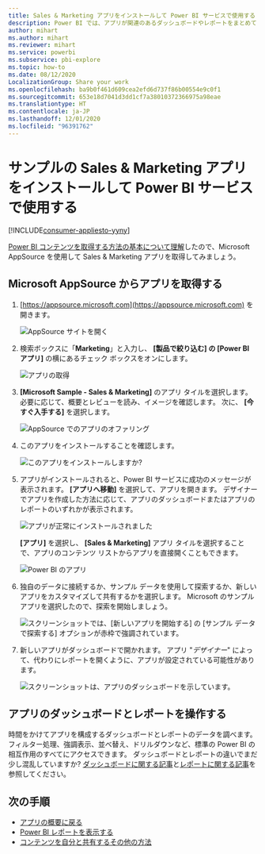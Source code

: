```yaml
---
title: Sales & Marketing アプリをインストールして Power BI サービスで使用する
description: Power BI では、アプリが関連のあるダッシュボードやレポートをまとめて 1 つの場所に表示します。 Power BI アプリ マーケットプレースから Sales および Marketing アプリをインストールします。
author: mihart
ms.author: mihart
ms.reviewer: mihart
ms.service: powerbi
ms.subservice: pbi-explore
ms.topic: how-to
ms.date: 08/12/2020
LocalizationGroup: Share your work
ms.openlocfilehash: ba9b0f461d609cea2efd6d737f86b00554e9c0f1
ms.sourcegitcommit: 653e18d7041d3dd1cf7a38010372366975a98eae
ms.translationtype: HT
ms.contentlocale: ja-JP
ms.lasthandoff: 12/01/2020
ms.locfileid: "96391762"
---
```

# <a name="install-and-use-the-sample-sales-and-marketing-app-in-the-power-bi-service"></a>サンプルの Sales & Marketing アプリをインストールして Power BI サービスで使用する

[!INCLUDE[consumer-appliesto-yyny](../includes/consumer-appliesto-yyny.md)]

[Power BI コンテンツを取得する方法の基本について理解](end-user-app-view.md)したので、Microsoft AppSource を使用して Sales & Marketing アプリを取得してみましょう。 


## <a name="get-the-app-from-microsoft-appsource"></a>Microsoft AppSource からアプリを取得する

1. [https://appsource.microsoft.com](https://appsource.microsoft.com) を開きます。

   ![AppSource サイトを開く  ](./media/end-user-app-marketing/power-bi-appsource.png)

1. 検索ボックスに「**Marketing**」と入力し、 **[製品で絞り込む] の [Power BI アプリ]** の横にあるチェック ボックスをオンにします。 

    ![アプリの取得  ](./media/end-user-app-marketing/power-bi-search-appsource.png)


1. **[Microsoft Sample - Sales & Marketing]** のアプリ タイルを選択します。 必要に応じて、概要とレビューを読み、イメージを確認します。  次に、 **[今すぐ入手する]** を選択します。

   ![AppSource でのアプリのオファリング](./media/end-user-app-marketing/power-bi-app-offering.png)

1. このアプリをインストールすることを確認します。

   ![このアプリをインストールしますか?](./media/end-user-app-marketing/power-bi-installs.png)

5. アプリがインストールされると、Power BI サービスに成功のメッセージが表示されます。 **[アプリへ移動]** を選択して、アプリを開きます。 デザイナーでアプリを作成した方法に応じて、アプリのダッシュボードまたはアプリのレポートのいずれかが表示されます。

    ![アプリが正常にインストールされました ](./media/end-user-app-marketing/power-bi-app-ready.png)

    **[アプリ]** を選択し、 **[Sales & Marketing]** アプリ タイルを選択することで、アプリのコンテンツ リストからアプリを直接開くこともできます。

    ![Power BI のアプリ](./media/end-user-app-marketing/power-bi-sales-marketing.png)


6. 独自のデータに接続するか、サンプル データを使用して探索するか、新しいアプリをカスタマイズして共有するかを選択します。 Microsoft のサンプル アプリを選択したので、探索を開始しましょう。 

    ![スクリーンショットでは、[新しいアプリを開始する] の [サンプル データで探索する] オプションが赤枠で強調されています。](./media/end-user-app-marketing/power-bi-explore-app.png)

7.  新しいアプリがダッシュボードで開かれます。 アプリ "*デザイナー*" によって、代わりにレポートを開くように、アプリが設定されている可能性があります。  

    ![スクリーンショットは、アプリのダッシュボードを示しています。](./media/end-user-app-marketing/power-bi-app-new.png)




## <a name="interact-with-the-dashboards-and-reports-in-the-app"></a>アプリのダッシュボードとレポートを操作する
時間をかけてアプリを構成するダッシュボードとレポートのデータを調べます。 フィルター処理、強調表示、並べ替え、ドリルダウンなど、標準の Power BI の相互作用のすべてにアクセスできます。  ダッシュボードとレポートの違いでまだ少し混乱していますか?  [ダッシュボードに関する記事](end-user-dashboards.md)と[レポートに関する記事](end-user-reports.md)を参照してください。  




## <a name="next-steps"></a>次の手順
* [アプリの概要に戻る](end-user-apps.md)    
* [Power BI レポートを表示する](end-user-report-open.md)    
* [コンテンツを自分と共有するその他の方法](end-user-shared-with-me.md)
